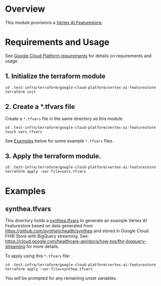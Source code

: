 <!--
    Licensed to the Apache Software Foundation (ASF) under one
    or more contributor license agreements.  See the NOTICE file
    distributed with this work for additional information
    regarding copyright ownership.  The ASF licenses this file
    to you under the Apache License, Version 2.0 (the
    "License"); you may not use this file except in compliance
    with the License.  You may obtain a copy of the License at

      http://www.apache.org/licenses/LICENSE-2.0

    Unless required by applicable law or agreed to in writing,
    software distributed under the License is distributed on an
    "AS IS" BASIS, WITHOUT WARRANTIES OR CONDITIONS OF ANY
    KIND, either express or implied.  See the License for the
    specific language governing permissions and limitations
    under the License.
-->

# Overview

This module provisions a
[Vertex AI Featurestore](https://cloud.google.com/vertex-ai/docs/featurestore).

# Requirements and Usage

See [Google Cloud Platform requirements](../../../google-cloud-platform/README.md)
for details on requirements
and usage.

## 1. Initialize the terraform module

```
cd .test-infra/terraform/google-cloud-platform/vertex-ai-featurestore
terraform init
```

## 2. Create a *.tfvars file

Create a `*.tfvars` file in the same directory as this module.

```
cd .test-infra/terraform/google-cloud-platform/vertex-ai-featurestore
touch vars.tfvars
```

See [Examples](#examples) below for some example `*.tfvars` files.

## 3. Apply the terraform module.

```
cd .test-infra/terraform/google-cloud-platform/vertex-ai-featurestore
terraform apply -var-file=vars.tfvars
```

# Examples

## synthea.tfvars

This directory holds a [synthea.tfvars](synthea.tfvars) to generate an
example Vertex AI Featurestore based on data generated from
https://github.com/synthetichealth/synthea
and stored in Google Cloud FHIR Store with BigQuery streaming.
See: https://cloud.google.com/healthcare-api/docs/how-tos/fhir-bigquery-streaming
for more details.

To apply using this `*.tfvars` file:

```
cd .test-infra/terraform/google-cloud-platform/vertex-ai-featurestore
terraform apply -var-file=synthea.tfvars
```

You will be prompted for any remaining unset variables.
